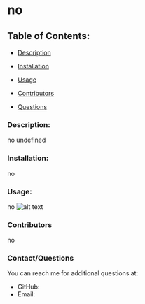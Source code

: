 
  # no
  

  ## Table of Contents:
  * [Description](#description)
  * [Installation](#installation)
  * [Usage](#usage)
  
  * [Contributors](#contributors)
  * [Questions](#questions)
  
  ### Description:
  no
  undefined

  ### Installation:
  no

  ### Usage:
  no
  ![alt text](undefined)

  

  ### Contributors
  no

  ### Contact/Questions
  You can reach me for additional questions at:
  * GitHub: [](https://github.com/)
  * Email: 
